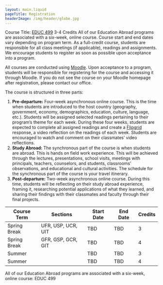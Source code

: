 ```yaml
---
layout: main.liquid
pageTitle: Registration
headerImage: /img/header/globe.jpg
---
```


Course Title: [EDUC 499](https://education.illinois.edu/course/EDUC/499)
3-4 Credits 
All of our Education Abroad programs are associated with a six-week, online course. Course start and end dates vary depending on program term. As a full-credit course, students are responsible for all class meetings (if applicable), readings and assignments. We encourage students to register as soon as possible upon acceptance into a program.

All courses are conducted using [Moodle](http://learn.illinois.edu/). Upon acceptance to a program, students will be responsible for registering for the course and accessing it through Moodle. If you do not see the course on your Moodle homepage after registration, please contact our office.

The course is structured in three parts:  

1. **Pre-departure:** Four-week asynchronous online course. This is the time when students are introduced to the host country (geography, government, economy, demographics, education, culture, language, etc.). Students will be assigned selected readings pertaining to their program’s theme for each week. During these four weeks, students are expected to complete all assigned readings and create a [Flipgrid](https://info.flipgrid.com/) response, a video reflection on the readings of each week. Students are encouraged to watch and comment on their classmates’ video reflections.  
2. **Study Abroad:** The synchronous part of the course is when students are abroad. This is hands on field work experience. This will be achieved through the lectures, presentations, school visits, meetings with principals, teachers, counselors, and students, classrooms’ observations, and educational and cultural activities. The schedule for the synchronous part of the course is your travel itinerary. 
3. **Post-departure:** Two-week asynchronous online course. During this time, students will be reflecting on their study abroad experience, framing it, researching potential applications of what they learned, and sharing their findings with their classmates and faculty through their final projects.  

| Course Term  | Sections             | Start Date  | End Date    | Credits     |
| ------------ | -------------------- | ----------- | ----------- | ----------- |
| Spring Break | UFR, USP, UCR, UIT	  | TBD         | TBD         | 3           |
| Spring Break | GFR, GSP, GCR, GIT	  | TBD         | TBD         | 4           |
| Summer       |                      | TBD         | TBD         | 3           |
| Summer       |                      | TBD         | TBD         | 4           |

All of our Education Abroad programs are associated with a six-week, online course: EDUC 499
